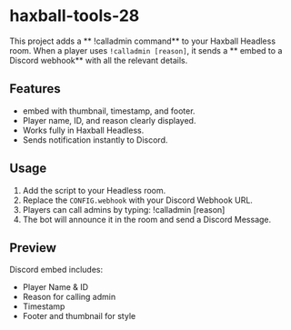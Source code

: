 # haxball-tools-28

This project adds a ** !calladmin command** to your Haxball Headless room. When a player uses `!calladmin [reason]`, it sends a ** embed to a Discord webhook** with all the relevant details.

## Features
- embed with thumbnail, timestamp, and footer.
- Player name, ID, and reason clearly displayed.
- Works fully in Haxball Headless.
- Sends notification instantly to Discord.

## Usage
1. Add the script to your Headless room.
2. Replace the `CONFIG.webhook` with your Discord Webhook URL.
3. Players can call admins by typing:
!calladmin [reason]
4. The bot will announce it in the room and send a Discord Message.

## Preview
Discord embed includes:
- Player Name & ID
- Reason for calling admin
- Timestamp
- Footer and thumbnail for style
